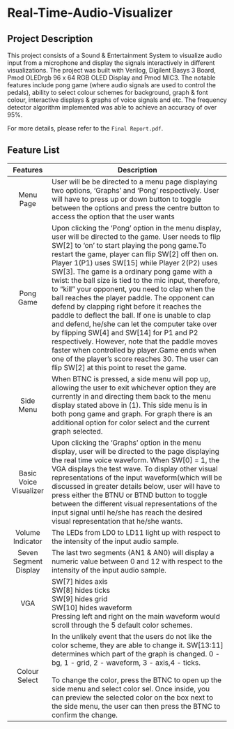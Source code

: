 # Real-Time-Audio-Visualizer

## Project Description
This project consists of a Sound & Entertainment System to visualize audio input from a microphone and display the signals interactively in different visualizations. The project was built with Verilog, Digilent Basys 3 Board, Pmod OLEDrgb 96 x 64 RGB OLED Display and Pmod MIC3. The notable features include pong game (where audio signals are used to control the pedals), ability to select colour schemes for background, graph & font colour, interactive displays & graphs of voice signals and etc. The frequency detector algorithm implemented was able to achieve an accuracy of over 95%.

For more details, please refer to the `Final Report.pdf`.

## Feature List
| Features | Description |
| :---: | ---|
Menu Page | User will be be directed to a menu page displaying two options, ‘Graphs’ and ‘Pong’ respectively. User will have to press up or down button to toggle between the options and press the centre button to access the option that the user wants
Pong Game | Upon clicking the ‘Pong’ option in the menu display, user will be directed to the game. User needs to flip SW[2] to ‘on’ to start playing the pong game.To restart the game, player can flip SW[2] off then on. Player 1(P1) uses SW[15] while Player 2(P2) uses SW[3]. The game is a ordinary pong game with a twist: the ball size is tied to the mic input, therefore, to “kill” your opponent, you need to clap when the ball reaches the player paddle. The opponent can defend by clapping right before it reaches the paddle to deflect the ball. If one is unable to clap and defend, he/she can let the computer take over by flipping SW[4] and SW[14] for P1 and P2 respectively. However, note that the paddle moves faster when controlled by player.Game ends when one of the player’s score reaches 30. The user can flip SW[2] at this point to reset the game.
Side Menu | When BTNC is pressed, a side menu will pop up, allowing the user to exit whichever option they are currently in and directing them back to the menu display stated above in (1). This side menu is in both pong game and graph. For graph there is an additional option for color select and the current graph selected.
Basic Voice Visualizer | Upon clicking the ‘Graphs’ option in the menu display, user will be directed to the page displaying the real time voice waveform. When SW[0] = 1, the VGA displays the test wave. To display other visual representations of the input waveform(which will be discussed in greater details below, user will have to press either the BTNU or BTND button to toggle between the different visual representations of the input signal until he/she has reach the desired visual representation that he/she wants.
Volume Indicator | The LEDs from LD0 to LD11 light up with respect to the intensity of the input audio sample.
Seven Segment Display | The last two segments (AN1 & AN0) will display a numeric value between 0 and 12 with respect to the intensity of the input audio sample.
VGA | SW[7] hides axis <br /> SW[8] hides ticks <br /> SW[9] hides grid <br /> SW[10] hides waveform <br /> Pressing left and right on the main waveform would scroll through the 5 default color schemes.
Colour Select | In the unlikely event that the users do not like the color scheme, they are able to change it. SW[13:11] determines which part of the graph is changed. 0 - bg, 1 - grid, 2 - waveform, 3 - axis,4 - ticks.  <br /> <br /> To change the color, press the BTNC to open up the side menu and select color sel. Once inside, you can preview the selected color on the box next to the side menu, the user can then press the BTNC to confirm the change.
